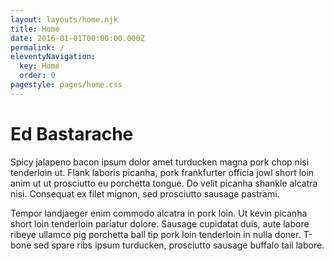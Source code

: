 ```yaml
---
layout: layouts/home.njk
title: Home
date: 2016-01-01T00:00:00.000Z
permalink: /
eleventyNavigation:
  key: Home
  order: 0
pagestyle: pages/home.css
---
```


# Ed Bastarache

Spicy jalapeno bacon ipsum dolor amet turducken magna pork chop nisi tenderloin ut. Flank laboris picanha, pork frankfurter officia jowl short loin anim ut ut prosciutto eu porchetta tongue. Do velit picanha shankle alcatra nisi. Consequat ex filet mignon, sed prosciutto sausage pastrami.

Tempor landjaeger enim commodo alcatra in pork loin. Ut kevin picanha short loin tenderloin pariatur dolore. Sausage cupidatat duis, aute labore ribeye ullamco pig porchetta ball tip pork loin tenderloin in nulla doner. T-bone sed spare ribs ipsum turducken, prosciutto sausage buffalo tail labore.
